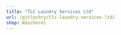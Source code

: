 ```yaml
---
title: "TLC Laundry Services Ltd"
url: /pitlochry/tlc-laundry-services-ltd/
shop: Wäscherei
---
```

